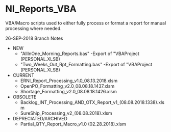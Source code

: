# NI_Reports_VBA

VBA/Macro scripts used to either fully process or format a report for manual processing where needed.

26-SEP-2018 Branch Notes
  * NEW
    * "AllInOne_Morning_Reports.bas"              -Export of "VBAProject (PERSONAL.XLSB)
    * "Two_Weeks_Out_Rpt_Formatting.bas"          -Export of "VBAProject (PERSONAL.XLSB)
  * CURRENT
    * ERNI_Report_Processing_v1.0_08.13.2018.xlsm
    * OpenPO_Formatting_v2.0_08.08.18.1437.xlsm
    * Shortage_Formatting_v2.0_08.08.18.1426.xlsm
  * OBSOLETE
    * Backlog_INT_Processing_AND_OTX_Report_v1_(08.08.2018.1338).xlsm
    * SureShip_Processing_v2_(08.08.2018).xlsm
  * DEPRECIATED/ARCHIVED
    * Partial_QTY_Report_Macro_v1.0 (02.28.2018).xlsm
